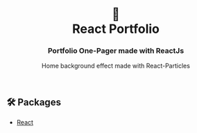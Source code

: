 <div align="center">
  <h1>🌵<br>React Portfolio</h1>
  <h3>Portfolio One-Pager made with ReactJs</h3>
</div>
<div align="center">
  <p>Home background effect made with React-Particles</p>
</div>

<br>


## 🛠️ Packages

- [React](https://reactjs.org/)


